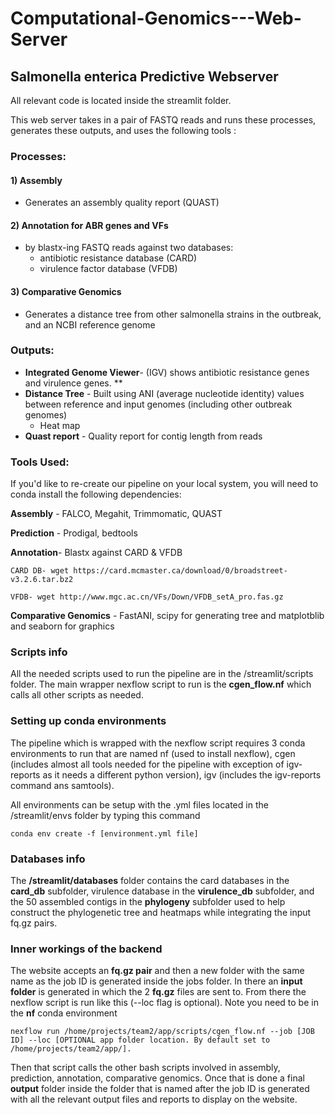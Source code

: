 # Computational-Genomics---Web-Server

## Salmonella enterica Predictive Webserver

All relevant code is located inside the streamlit folder.

This web server takes in a pair of FASTQ reads and runs these processes, generates these outputs, and uses the following tools :

### Processes:

#### 1)  Assembly

 * Generates an assembly quality report (QUAST)

 #### 2)  Annotation for ABR genes and VFs

 * by blastx-ing FASTQ reads against two databases:
   * antibiotic resistance database (CARD) 
   * virulence factor database (VFDB)   

 #### 3)  Comparative Genomics

 * Generates a distance tree from other salmonella strains in the outbreak, and an NCBI reference genome




### Outputs:

* **Integrated Genome Viewer**- (IGV) shows antibiotic resistance genes and virulence genes. **
* **Distance Tree** - Built using ANI (average nucleotide identity) values between reference and input genomes (including other outbreak genomes)
  * Heat map
* **Quast report**  - Quality report for contig length from reads




### Tools Used:

If you'd like to re-create our pipeline on your local system, you will need to conda install the following dependencies:

**Assembly** - FALCO, Megahit, Trimmomatic, QUAST

**Prediction** - Prodigal, bedtools

**Annotation**- Blastx against CARD & VFDB

```
CARD DB- wget https://card.mcmaster.ca/download/0/broadstreet-v3.2.6.tar.bz2

VFDB- wget http://www.mgc.ac.cn/VFs/Down/VFDB_setA_pro.fas.gz 
```

**Comparative Genomics** - FastANI, scipy for generating tree and matplotblib and seaborn for graphics

### Scripts info

All the needed scripts used to run the pipeline are in the /streamlit/scripts folder. The main wrapper nexflow script to run is the **cgen_flow.nf** which calls all other scripts as needed.

### Setting up conda environments

The pipeline which is wrapped with the nexflow script requires 3 conda environments to run that are named nf (used to install nexflow), cgen (includes almost all tools needed for the pipeline with exception of igv-reports as it needs a different python version), igv (includes the igv-reports command ans samtools).

All environments can be setup with the .yml files located in the /streamlit/envs folder by typing this command 

```
conda env create -f [environment.yml file]
```

### Databases info

The **/streamlit/databases** folder contains the card databases in the **card_db** subfolder, virulence database in the **virulence_db** subfolder, and the 50 assembled contigs in the **phylogeny** subfolder used to help construct the phylogenetic tree and heatmaps while integrating the input fq.gz pairs.

### Inner workings of the backend

The website accepts an **fq.gz pair** and then a new folder with the same name as the job ID is generated inside the jobs folder. In there an **input folder** is generated in which the 2 **fq.gz** files are sent to. From there the nexflow script is run like this (--loc flag is optional). Note you need to be in the **nf** conda environment

```
nexflow run /home/projects/team2/app/scripts/cgen_flow.nf --job [JOB ID] --loc [OPTIONAL app folder location. By default set to /home/projects/team2/app/].
```

Then that script calls the other bash scripts involved in assembly, prediction, annotation, comparative genomics. Once that is done a final **output** folder inside the folder that is named after the job ID is generated with all the relevant output files and reports to display on the website.
